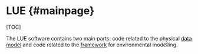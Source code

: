 # LUE  {#mainpage}

[TOC]


The LUE software contains two main parts: code related to the physical
[data model](lue_data_model.html) and code related to the
[framework](lue_framework.html) for environmental modelling.
